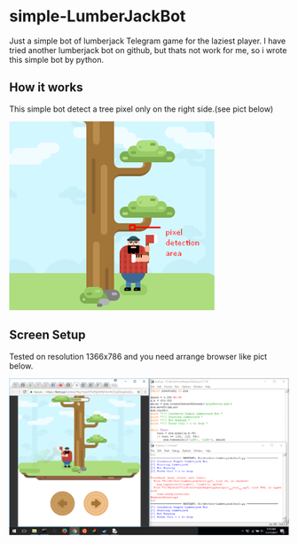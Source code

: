 # simple-LumberJackBot

Just a simple bot of lumberjack Telegram game for the laziest player.
I have tried another lumberjack bot on github, but thats not work for me, so i wrote this simple bot by python.

## How it works

This simple bot detect a tree pixel only on the right side.(see pict below)

![screenshot](screenshot2.png)

## Screen Setup

Tested on resolution 1366x786 and you need arrange browser like pict below.

![screenshot](screenshot.png) 
